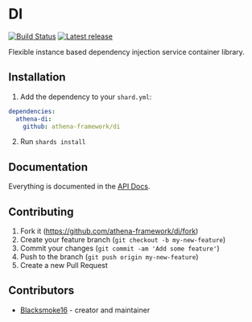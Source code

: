 # DI

[![Build Status](https://img.shields.io/github/workflow/status/athena-framework/di/CI)](https://github.com/athena-framework/di/actions)
[![Latest release](https://img.shields.io/github/release/athena-framework/di.svg?style=flat-square)](https://github.com/athena-framework/di/releases)

Flexible instance based dependency injection service container library.

## Installation

1. Add the dependency to your `shard.yml`:

```yaml
dependencies:
  athena-di:
    github: athena-framework/di
```

2. Run `shards install`

## Documentation

Everything is documented in the [API Docs](https://athena-framework.github.io/di/Athena/DI.html).

## Contributing

1. Fork it (https://github.com/athena-framework/di/fork)
2. Create your feature branch (`git checkout -b my-new-feature`)
3. Commit your changes (`git commit -am 'Add some feature'`)
4. Push to the branch (`git push origin my-new-feature`)
5. Create a new Pull Request

## Contributors

- [Blacksmoke16](https://github.com/blacksmoke16) - creator and maintainer
